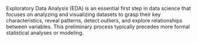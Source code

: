 Exploratory Data Analysis (EDA) is an essential first step in data science that focuses on analyzing and visualizing datasets to grasp their key characteristics, reveal patterns, detect outliers, and explore relationships between variables. This preliminary process typically precedes more formal statistical analyses or modeling.
